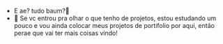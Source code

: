 - E ae? tudo baum?👋
- 👀 Se vc entrou pra olhar o que tenho de projetos, estou estudando um pouco e vou ainda colocar meus projetos de portifolio por aqui, então perae que vai ter mais coisas vindo!

<!---
fehcarli/fehcarli is a ✨ special ✨ repository because its `README.md` (this file) appears on your GitHub profile.
You can click the Preview link to take a look at your changes.
--->
